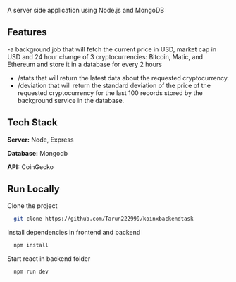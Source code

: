 


  A server side application using Node.js and MongoDB 


## Features

-a background job that will fetch the current price in USD, market cap in USD and 24 hour change of 3 cryptocurrencies: Bitcoin, Matic, and Ethereum and store it in a database for every 2 hours 
- /stats that will return the latest data about the requested cryptocurrency.
- /deviation  that will return the standard deviation of the price of the requested cryptocurrency for the last 100 records stored by the background service in the database.
## Tech Stack



**Server:** Node, Express

**Database:** Mongodb

**API:** CoinGecko




## Run Locally

Clone the project

```bash
  git clone https://github.com/Tarun222999/koinxbackendtask
```




Install dependencies in frontend and backend

```bash
  npm install
```

Start react in backend folder

```bash
  npm run dev
```


